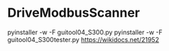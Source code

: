# DriveModbusScanner
pyinstaller -w -F guitool04_S300.py
pyinstaller -w -F guitool04_S300tester.py
https://wikidocs.net/21952
